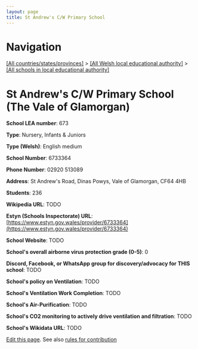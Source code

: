```yaml
---
layout: page
title: St Andrew's C/W Primary School
---
```

# Navigation

[[All countries/states/provinces]](../../..) > [[All Welsh local educational authority]](../..) > [[All schools in local educational authority]](..)

# St Andrew's C/W Primary School (The Vale of Glamorgan)

**School LEA number**: 673

**Type**: Nursery, Infants & Juniors

**Type (Welsh)**: English medium

**School Number**: 6733364

**Phone Number**: 02920 513089

**Address**: St Andrew's Road, Dinas Powys, Vale of Glamorgan, CF64 4HB

**Students**: 236

**Wikipedia URL**: TODO

**Estyn (Schools Inspectorate) URL**: [https://www.estyn.gov.wales/provider/6733364](https://www.estyn.gov.wales/provider/6733364)

**School Website**: TODO

**School's overall airborne virus protection grade (0-5)**: 0

**Discord, Facebook, or WhatsApp group for discovery/advocacy for THIS school**: TODO

**School's policy on Ventilation**: TODO

**School's Ventilation Work Completion**: TODO

**School's Air-Purification**: TODO

**School's CO2 monitoring to actively drive ventilation and filtration**: TODO

**School's Wikidata URL**: TODO




[Edit this page](https://github.com/ventilate-schools/Wales/edit/prif/./The_Vale_of_Glamorgan/St_Andrew's_C_W_Primary_School.md). See also [rules for contribution](../../../contribution-rules/)
